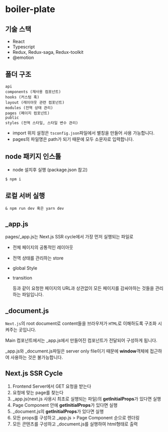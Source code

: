 # boiler-plate

## 기술 스택

-   React
-   Typescript
-   Redux, Redux-saga, Redux-toolkit
-   @emotion

## 폴더 구조

```
api
components (재사용 컴포넌트)
hooks (커스텀 훅)
layout (레이아웃 관련 컴포넌트)
modules (전역 상태 관리)
pages (페이지 컴포넌트)
public
styles (전역 스타일, 스타일 변수 관리)
```

-   import 위치 설정은 `tsconfig.json`파일에서 별칭을 만들어 사용 가능합니다.
-   pages의 파일명은 path가 되기 때문에 모두 소문자로 입력합니다.

## node 패키지 인스톨

-   node 설치후 실행 (package.json 참고)

```
$ npm i
```

## 로컬 서버 실행

```
& npm run dev 혹은 yarn dev
```

## \_app.js

pages/\_app.js는 Next.js SSR cycle에서 가장 먼저 실행되는 파일로

-   전체 페이지의 공통적인 레이아웃
-   전역 상태를 관리하는 store
-   global Style
-   transition

    등과 같이 요청한 페이지의 URL과 상관없이 모든 페이지를 감싸야하는 것들을 관리하는 파일입니다.

## \_document.js

`Next.js`의 root document로 content들을 브라우저가 `HTML`로 이해하도록 구조화 시켜주는 곳입니다.

Main 컴포넌트에서는 \_app.js에서 만들어진 컴포넌트가 전달되어 구성하게 됩니다.

\_app.js와 \_document.js파일은 server only file이기 때문에 **window**객체에 접근하여 사용하는 것은 불가능합니다.

## Next.js SSR Cycle

1. Frontend Server에서 GET 요청을 받는다
2. 요청에 맞는 page를 찾는다
3. \_app.js(next.js 사용시 최초로 실행되는 파일)의 **getInitialProps**가 있다면 실행
4. Page Component 안에 **getInitialProps**가 있다면 실행
5. \_document.js의 **getInitialProps**가 있다면 실행
6. 모든 props를 구성하고 \_app.js > Page Component 순으로 렌더링
7. 모든 콘텐츠를 구성하고 \_document.js를 실행하여 html형태로 출력
